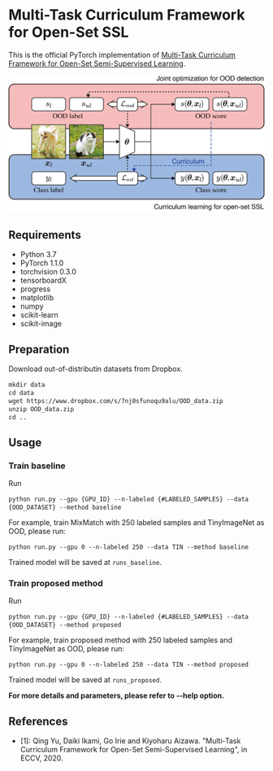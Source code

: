 # Multi-Task Curriculum Framework for Open-Set SSL
This is the official PyTorch implementation of [Multi-Task Curriculum Framework for Open-Set Semi-Supervised Learning](https://arxiv.org/abs/2007.11330). 

<p align="left">
<img src="images/architecture.png" alt="architecture" width="850px">
</p>

## Requirements
- Python 3.7
- PyTorch 1.1.0
- torchvision 0.3.0
- tensorboardX
- progress
- matplotlib
- numpy
- scikit-learn
- scikit-image

## Preparation
Download out-of-distributin datasets from Dropbox.

```
mkdir data
cd data
wget https://www.dropbox.com/s/7nj0sfunoqu9alu/OOD_data.zip
unzip OOD_data.zip
cd ..
```

## Usage

### Train baseline
Run
```
python run.py --gpu {GPU_ID} --n-labeled {#LABELED_SAMPLES} --data {OOD_DATASET} --method baseline
```
For example, train MixMatch with 250 labeled samples and TinyImageNet as OOD, please run:
```
python run.py --gpu 0 --n-labeled 250 --data TIN --method baseline
```
Trained model will be saved at `runs_baseline`.

### Train proposed method
Run
```
python run.py --gpu {GPU_ID} --n-labeled {#LABELED_SAMPLES} --data {OOD_DATASET} --method proposed
```
For example, train proposed method with 250 labeled samples and TinyImageNet as OOD, please run:
```
python run.py --gpu 0 --n-labeled 250 --data TIN --method proposed
```
Trained model will be saved at `runs_proposed`.

**For more details and parameters, please refer to --help option.**

## References
- [1]: Qing Yu, Daiki Ikami, Go Irie and Kiyoharu Aizawa. "Multi-Task Curriculum Framework for Open-Set Semi-Supervised Learning", in ECCV, 2020.